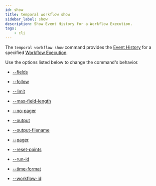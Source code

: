 ```yaml
---
id: show
title: temporal workflow show
sidebar_label: show
description: Show Event History for a Workflow Execution.
tags:
    - cli
---
```


The `temporal workflow show` command provides the [Event History](/concepts/what-is-an-event-history) for a specified [Workflow Execution](/concepts/what-is-a-workflow-execution).

Use the options listed below to change the command's behavior.

- [--fields](/cli/cmd-options/fields)

- [--follow](/cli/cmd-options/follow)

- [--limit](/cli/cmd-options/limit)

- [--max-field-length](/cli/cmd-options/max-field-length)

- [--no-pager](/cli/cmd-options/no-pager)

- [--output](/cli/cmd-options/output)

- [--output-filename](/cli/cmd-options/output-filename)

- [--pager](/cli/cmd-options/pager)

- [--reset-points](/cli/cmd-options/reset-points)

- [--run-id](/cli/cmd-options/run-id)

- [--time-format](/cli/cmd-options/time-format)

- [--workflow-id](/cli/cmd-options/workflow-id)

